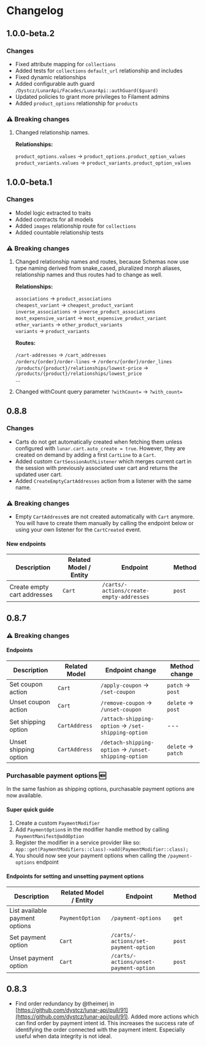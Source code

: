# Changelog

## 1.0.0-beta.2

### Changes

-   Fixed attribute mapping for `collections`
-   Added tests for `collections` `default_url` relationship and includes
-   Fixed dynamic relationships
-   Added configurable auth guard `/Dystcz/LunarApi/Facades/LunarApi::authGuard($guard)`
-   Updated policies to grant more privileges to Filament admins
-   Added `product_options` relationship for `products`

### ⚠️ Breaking changes

1. Changed relationship names.

    **Relationships:**

    `product_options.values` → `product_options.product_option_values`<br>
    `product_variants.values` → `product_variants.product_option_values`<br>

## 1.0.0-beta.1

### Changes

-   Model logic extracted to traits
-   Added contracts for all models
-   Added `images` relationship route for `collections`
-   Added countable relationship tests

### ⚠️ Breaking changes

1. Changed relationship names and routes, because Schemas now use type naming
   derived from snake_cased, pluralized morph aliases,
   relationship names and thus routes had to change as well.

    **Relationships:**

    `associations` → `product_associations`<br>
    `cheapest_variant` → `cheapest_product_variant`<br>
    `inverse_associations` → `inverse_product_associations`<br>
    `most_expensive_variant` → `most_expensive_product_variant`<br>
    `other_variants` → `other_product_variants`<br>
    `variants` → `product_variants`

    **Routes:**

    `/cart-addresses` → `/cart_addresses`<br>
    `/orders/{order}/order-lines` → `/orders/{order}/order_lines`<br>
    `/products/{product}/relationships/lowest-price` → `/products/{product}/relationships/lowest_price`<br>
    ...

2. Changed withCount query parameter
   `?withCount=` → `?with_count=`

## 0.8.8

### Changes

-   Carts do not get automatically created when fetching them unless configured with `lunar.cart.auto_create = true`. However, they are created on demand by adding a first `CartLine` to a `Cart`.
-   Added custom `CartSessionAuthListener` which merges current cart in the session with previously associated user cart and returns the updated user cart.
-   Added `CreateEmptyCartAddresses` action from a listener with the same name.

### ⚠️ Breaking changes

-   Empty `CartAddress`es are not created automatically with `Cart` anymore. You will have to create them manually by calling the endpoint below or using your own listener for the `CartCreated` event.

#### New endpoints

| Description                 | Related Model / Entity | Endpoint                                 | Method |
| --------------------------- | ---------------------- | ---------------------------------------- | ------ |
| Create empty cart addresses | `Cart`                 | `/carts/-actions/create-empty-addresses` | `post` |

## 0.8.7

### ⚠️ Breaking changes

#### Endpoints

| Description           | Related Model | Endpoint change                                      | Method change      |
| --------------------- | ------------- | ---------------------------------------------------- | ------------------ |
| Set coupon action     | `Cart`        | `/apply-coupon` → `/set-coupon`                      | `patch` → `post`   |
| Unset coupon action   | `Cart`        | `/remove-coupon` → `/unset-coupon`                   | `delete` → `post`  |
| Set shipping option   | `CartAddress` | `/attach-shipping-option` → `/set-shipping-option`   | ---                |
| Unset shipping option | `CartAddress` | `/detach-shipping-option` → `/unset-shipping-option` | `delete` → `patch` |

### Purchasable payment options 🆕

In the same fashion as shipping options, purchasable payment options are now available.

#### Super quick guide

1. Create a custom `PaymentModifier`
2. Add `PaymentOption`s in the modifier handle method by calling `PaymentManifest@addOption`
3. Register the modifier in a service provider like so: `App::get(PaymentModifiers::class)->add(PaymentModifier::class);`
4. You should now see your payment options when calling the `/payment-options` endpoint

#### Endpoints for setting and unsetting payment options

| Description                    | Related Model / Entity | Endpoint                               | Method |
| ------------------------------ | ---------------------- | -------------------------------------- | ------ |
| List available payment options | `PaymentOption`        | `/payment-options`                     | `get`  |
| Set payment option             | `Cart`                 | `/carts/-actions/set-payment-option`   | `post` |
| Unset payment option           | `Cart`                 | `/carts/-actions/unset-payment-option` | `post` |

## 0.8.3

-   Find order redundancy by @theimerj in [https://github.com/dystcz/lunar-api/pull/91](https://github.com/dystcz/lunar-api/pull/91).
    Added more actions which can find order by payment intent id.
    This increases the success rate of identifying the order
    connected with the payment intent.
    Especially useful when data integrity is not ideal.
